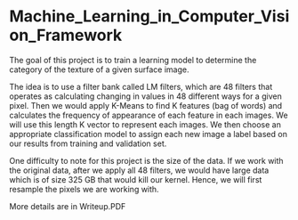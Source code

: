 # Machine_Learning_in_Computer_Vision_Framework
 
 The goal of this project is to train a learning model to determine the category of the texture of a given surface image.
 
 The idea is to use a filter bank called LM filters, which are 48 filters that operates as calculating changing in values in 48 different ways for a given pixel. Then we would apply K-Means to find K features (bag of words) and calculates the frequency of appearance of each feature in each images. We will use this length K vector to represent each images. We then choose an appropriate classification model to assign each new image a label based on our results from training and validation set.
 
 One difficulty to note for this project is the size of the data. If we work with the original data, after we apply all 48 filters, we would have large data which is of size 325 GB that would kill our kernel. Hence, we will first resample the pixels we are working with.
 
 More details are in Writeup.PDF
 
 
